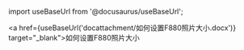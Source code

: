 
import useBaseUrl from '@docusaurus/useBaseUrl';

<a href={useBaseUrl('docattachment/如何设置F880照片大小.docx')} target="_blank">如何设置F880照片大小</a>
